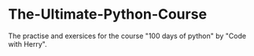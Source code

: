 # The-Ultimate-Python-Course
The practise and exersices for the course "100 days of python" by "Code with Herry".
